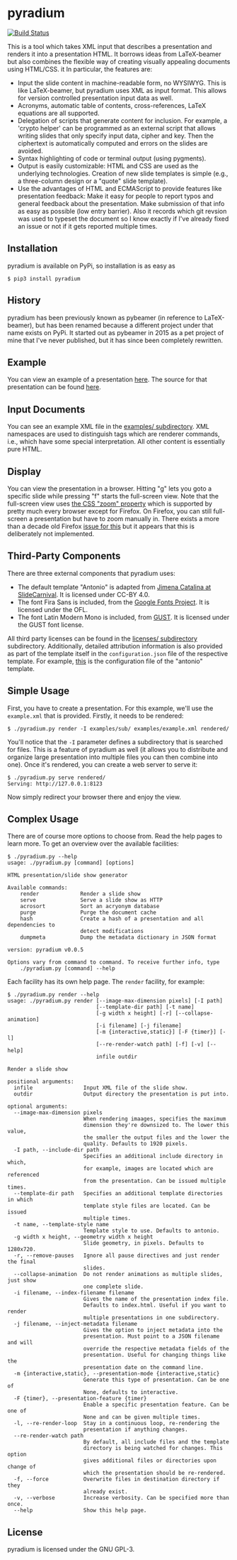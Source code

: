 # pyradium
[![Build Status](https://travis-ci.com/johndoe31415/pyradium.svg?branch=master)](https://travis-ci.com/johndoe31415/pyradium)

This is a tool which takes XML input that describes a presentation and renders
it into a presentation HTML. It borrows ideas from LaTeX-beamer but also
combines the flexible way of creating visually appealing documents using
HTML/CSS. it In particular, the features are:

  * Input the slide content in machine-readable form, no WYSIWYG. This is like
    LaTeX-beamer, but pyradium uses XML as input format. This allows for
    version controlled presentation input data as well.
  * Acronyms, automatic table of contents, cross-references, LaTeX equations
    are all supported.
  * Delegation of scripts that generate content for inclusion. For example, a
    'crypto helper' can be programmed as an external script that allows writing
    slides that only specify input data, cipher and key. Then the ciphertext is
    automatically computed and errors on the slides are avoided.
  * Syntax highlighting of code or terminal output (using pygments).
  * Output is easily customizable: HTML and CSS are used as the underlying
    technologies. Creation of new slide templates is simple (e.g., a
    three-column design or a "quote" slide template).
  * Use the advantages of HTML and ECMAScript to provide features like
    presentation feedback: Make it easy for people to report typos and general
    feedback about the presentation.  Make submission of that info as easy as
    possible (low entry barrier). Also it records which git revsion was used to
    typeset the document so I know exactly if I've already fixed an issue or not if
    it gets reported multiple times.

## Installation
pyradium is available on PyPi, so installation is as easy as

```
$ pip3 install pyradium
```

## History
pyradium has been previously known as pybeamer (in reference to LaTeX-beamer),
but has been renamed because a different project under that name exists on
PyPi. It started out as pybeamer in 2015 as a pet project of mine that I've
never published, but it has since been completely rewritten.

## Example
You can view an example of a presentation [here](https://johndoe31415.github.io/pyradium/).
The source for that presentation can be found [here](https://github.com/johndoe31415/pyradium/tree/master/examples).

## Input Documents
You can see an example XML file in the [examples/
subdirectory](https://github.com/johndoe31415/pyradium/tree/master/examples).
XML namespaces are used to distinguish tags which are renderer commands, i.e.,
which have some special interpretation.  All other content is essentially pure
HTML.

## Display
You can view the presentation in a browser. Hitting "g" lets you goto a
specific slide while pressing "f" starts the full-screen view. Note that the
full-screen view uses [the CSS "zoom" property](https://caniuse.com/?search=zoom)
which is supported by pretty much every browser except for Firefox. On Firefox,
you can still full-screen a presentation but have to zoom manually in. There exists
a more than a decade old Firefox [issue for this](https://bugzilla.mozilla.org/show_bug.cgi?id=390936)
but it appears that this is deliberately not implemented.

## Third-Party Components
There are three external components that pyradium uses:

  * The default template "Antonio" is adapted from
    [Jimena Catalina at SlideCarnival](https://www.slidescarnival.com/antonio-free-presentation-template/84).
    It is licensed under CC-BY 4.0.
  * The font Fira Sans is included, from the [Google Fonts Project](https://fonts.google.com/specimen/Fira+Sans). 
    It is licensed under the OFL.
  * The font Latin Modern Mono is included, from [GUST](http://www.gust.org.pl/projects/e-foundry/latin-modern).
    It is licensed under the GUST font license.

All third party licenses can be found in the [licenses/ subdirectory](https://github.com/johndoe31415/pyradium/tree/master/licenses)
subdirectory. Additionally, detailed attribution information is also provided
as part of the template itself in the `configuration.json` file of the
respective template. For example, [this](https://github.com/johndoe31415/pyradium/blob/master/pyradium/templates/antonio/configuration.json)
is the configuration file of the "antonio" template.

## Simple Usage
First, you have to create a presentation. For this example, we'll use the
`example.xml` that is provided. Firstly, it needs to be rendered:

```
$ ./pyradium.py render -I examples/sub/ examples/example.xml rendered/
```

You'll notice that the `-I` parameter defines a subdirectory that is searched
for files. This is a feature of pyradium as well (it allows you to distribute
and organize large presentation into multiple files you can then combine into
one). Once it's rendered, you can create a web server to serve it:

```
$ ./pyradium.py serve rendered/
Serving: http://127.0.0.1:8123
```

Now simply redirect your browser there and enjoy the view.

## Complex Usage
There are of course more options to choose from. Read the help pages to learn
more. To get an overview over the available facilities:

```
$ ./pyradium.py --help
usage: ./pyradium.py [command] [options]

HTML presentation/slide show generator

Available commands:
    render             Render a slide show
    serve              Serve a slide show as HTTP
    acrosort           Sort an acryonym database
    purge              Purge the document cache
    hash               Create a hash of a presentation and all dependencies to
                       detect modifications
    dumpmeta           Dump the metadata dictionary in JSON format

version: pyradium v0.0.5

Options vary from command to command. To receive further info, type
    ./pyradium.py [command] --help
```

Each facility has its own help page. The `render` facility, for example:

```
$ ./pyradium.py render --help
usage: ./pyradium.py render [--image-max-dimension pixels] [-I path]
                            [--template-dir path] [-t name]
                            [-g width x height] [-r] [--collapse-animation]
                            [-i filename] [-j filename]
                            [-m {interactive,static}] [-F {timer}] [-l]
                            [--re-render-watch path] [-f] [-v] [--help]
                            infile outdir

Render a slide show

positional arguments:
  infile                Input XML file of the slide show.
  outdir                Output directory the presentation is put into.

optional arguments:
  --image-max-dimension pixels
                        When rendering imaages, specifies the maximum
                        dimension they're downsized to. The lower this value,
                        the smaller the output files and the lower the
                        quality. Defaults to 1920 pixels.
  -I path, --include-dir path
                        Specifies an additional include directory in which,
                        for example, images are located which are referenced
                        from the presentation. Can be issued multiple times.
  --template-dir path   Specifies an additional template directories in which
                        template style files are located. Can be issued
                        multiple times.
  -t name, --template-style name
                        Template style to use. Defaults to antonio.
  -g width x height, --geometry width x height
                        Slide geometry, in pixels. Defaults to 1280x720.
  -r, --remove-pauses   Ignore all pause directives and just render the final
                        slides.
  --collapse-animation  Do not render animations as multiple slides, just show
                        one complete slide.
  -i filename, --index-filename filename
                        Gives the name of the presentation index file.
                        Defaults to index.html. Useful if you want to render
                        multiple presentations in one subdirectory.
  -j filename, --inject-metadata filename
                        Gives the option to inject metadata into the
                        presentation. Must point to a JSON filename and will
                        override the respective metadata fields of the
                        presentation. Useful for changing things like the
                        presentation date on the command line.
  -m {interactive,static}, --presentation-mode {interactive,static}
                        Generate this type of presentation. Can be one of
                        None, defaults to interactive.
  -F {timer}, --presentation-feature {timer}
                        Enable a specific presentation feature. Can be one of
                        None and can be given multiple times.
  -l, --re-render-loop  Stay in a continuous loop, re-rendering the
                        presentation if anything changes.
  --re-render-watch path
                        By default, all include files and the template
                        directory is being watched for changes. This option
                        gives additional files or directories upon change of
                        which the presentation should be re-rendered.
  -f, --force           Overwrite files in destination directory if they
                        already exist.
  -v, --verbose         Increase verbosity. Can be specified more than once.
  --help                Show this help page.
```


## License
pyradium is licensed under the GNU GPL-3.
